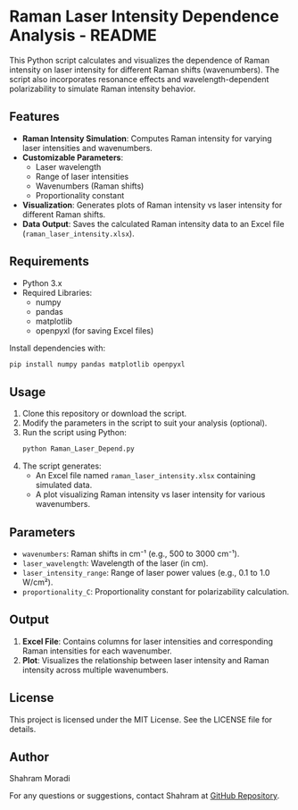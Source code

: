 # Raman Laser Intensity Dependence Analysis - README

This Python script calculates and visualizes the dependence of Raman intensity on laser intensity for different Raman shifts (wavenumbers). The script also incorporates resonance effects and wavelength-dependent polarizability to simulate Raman intensity behavior.

## Features

- **Raman Intensity Simulation**: Computes Raman intensity for varying laser intensities and wavenumbers.
- **Customizable Parameters**:
  - Laser wavelength
  - Range of laser intensities
  - Wavenumbers (Raman shifts)
  - Proportionality constant
- **Visualization**: Generates plots of Raman intensity vs laser intensity for different Raman shifts.
- **Data Output**: Saves the calculated Raman intensity data to an Excel file (`raman_laser_intensity.xlsx`).

## Requirements

- Python 3.x
- Required Libraries:
  - numpy
  - pandas
  - matplotlib
  - openpyxl (for saving Excel files)

Install dependencies with:
```bash
pip install numpy pandas matplotlib openpyxl
```

## Usage

1. Clone this repository or download the script.
2. Modify the parameters in the script to suit your analysis (optional).
3. Run the script using Python:
   ```bash
   python Raman_Laser_Depend.py
   ```
4. The script generates:
   - An Excel file named `raman_laser_intensity.xlsx` containing simulated data.
   - A plot visualizing Raman intensity vs laser intensity for various wavenumbers.

## Parameters

- `wavenumbers`: Raman shifts in cm⁻¹ (e.g., 500 to 3000 cm⁻¹).
- `laser_wavelength`: Wavelength of the laser (in cm).
- `laser_intensity_range`: Range of laser power values (e.g., 0.1 to 1.0 W/cm²).
- `proportionality_C`: Proportionality constant for polarizability calculation.

## Output

1. **Excel File**: Contains columns for laser intensities and corresponding Raman intensities for each wavenumber.
2. **Plot**: Visualizes the relationship between laser intensity and Raman intensity across multiple wavenumbers.

## License

This project is licensed under the MIT License. See the LICENSE file for details.

## Author

Shahram Moradi

For any questions or suggestions, contact Shahram at [GitHub Repository](https://github.com/ShahramPhotonics).

